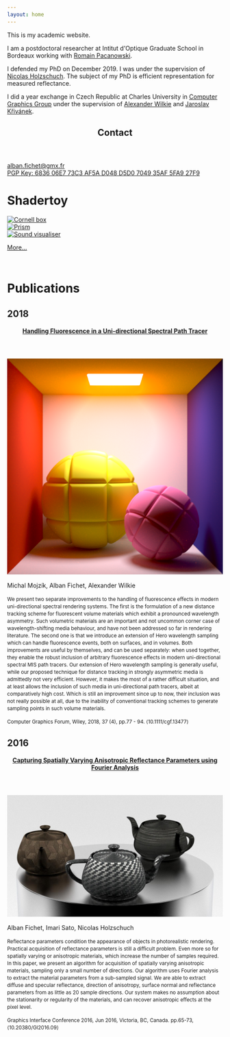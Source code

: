 ```yaml
---
layout: home
---
```


<div class="w3-row">
  <div class="w3-col m7 l7 w3-padding-large">
    <p>
    This is my academic website.
    </p>
    <p>I am a postdoctoral researcher at Intitut d'Optique Graduate School in Bordeaux working with <a href="http://manao.inria.fr/perso/~pac/research.php">Romain Pacanowski</a>.</p>
    <p>
    I defended my PhD on December 2019. I was under the supervision of <a href="https://artis.inria.fr/Members/Nicolas.Holzschuch/">Nicolas Holzschuch</a>. The subject of my PhD is efficient representation for measured reflectance.
    </p>
    <p>
    I did a year exchange in Czech Republic at Charles University in <a href="http://cgg.mff.cuni.cz/">Computer Graphics Group</a> under the supervision of <a href="http://cgg.mff.cuni.cz/~wilkie">Alexander Wilkie</a> and <a href="http://cgg.mff.cuni.cz/~jaroslav">Jaroslav Křivánek</a>. 
    </p>
  </div>
  <div class="w3-col m5 l5">
    <div class="w3-card">
      <header class="w3-container w3-light-grey">
      <h2>Contact</h2>
      </header>
    <div class="w3-container">
      <p><a href="mailto:alban.fichet@inria.fr">alban.fichet@gmx.fr</a><br>
      <a href="/assets/Alban_Fichet_0x5FA927F9_pub.asc">PGP Key: 6836 06E7 73C3 AF5A D048 D5D0 7049 35AF 5FA9 27F9</a></p>
    </div>
    </div>
  </div>
</div>

# Shadertoy

<div class="w3-row-padding">
  <div class="w3-col m4 l4">
    <div class="w3-card">
      <a href="https://www.shadertoy.com/view/WtlSWM"><img src="../images/shadertoy/WtlSWM.jpg" class="w3-image" alt="Cornell box"></a>
    </div>
  </div>
  <div class="w3-col m4 l4">
    <div class="w3-card">
      <a href="https://www.shadertoy.com/view/wlSXz3"><img src="../images/shadertoy/wlSXz3.jpg" class="w3-image" alt="Prism"></a>
    </div>
  </div>
  <div class="w3-col m4 l4">
    <div class="w3-card">
      <a href="https://www.shadertoy.com/view/3ljXDd"><img src="../images/shadertoy/3ljXDd.jpg" class="w3-image" alt="Sound visualiser"></a>
    </div>
  </div>
</div>
<p></p>
<div class="w3-display-container">
<p class="w3-right">
<a href="shadertoy" class="w3-button w3-blue">More...</a>
</p>
</div>
<p><br></p>

# Publications

## 2018

<div class="w3-section">
  <div class="w3-card">
    <header class="w3-container w3-light-grey">
      <h4>
        <a href="https://hal.inria.fr/hal-01818826">
          Handling Fluorescence in a Uni-directional Spectral Path Tracer
        </a>
      </h4>
    </header>
    <div class="w3-row w3-display-container">
      <div class="w3-col m3 l3 w3-padding-small w3-display-right">
        <img src="images/18_teaser_fluo.png" class="w3-round" alt="teaser" />
      </div>
      <div class="w3-col m9 l9 w3-padding-small">
        <p>Michal Mojzík, Alban Fichet, Alexander Wilkie</p>
        <p>
          <small>
            We present two separate improvements to the handling of
            fluorescence effects in modern uni-directional spectral rendering
            systems. The first is the formulation of a new distance tracking
            scheme for fluorescent volume materials which exhibit a pronounced
            wavelength asymmetry. Such volumetric materials are an important and
            not uncommon corner case of wavelength-shifting media behaviour, and
            have not been addressed so far in rendering literature. The second
            one is that we introduce an extension of Hero wavelength sampling
            which can handle fluorescence events, both on surfaces, and in
            volumes. Both improvements are useful by themselves, and can be used
            separately: when used together, they enable the robust inclusion of
            arbitrary fluorescence effects in modern uni-directional spectral
            MIS path tracers. Our extension of Hero wavelength sampling is
            generally useful, while our proposed technique for distance tracking
            in strongly asymmetric media is admittedly not very efficient.
            However, it makes the most of a rather difficult situation, and at
            least allows the inclusion of such media in uni-directional path
            tracers, albeit at comparatively high cost. Which is still an
            improvement since up to now, their inclusion was not really possible
            at all, due to the inability of conventional tracking schemes to
            generate sampling points in such volume materials.
          </small>
        </p>
      </div>
    </div>
    <footer class="w3-container w3-white">
      <p class="card-text">
        <small>
          Computer Graphics Forum, Wiley, 2018, 37 (4), pp.77 - 94.
          ⟨10.1111/cgf.13477⟩
        </small>
      </p>
    </footer>
  </div>
</div>

## 2016

<div class="w3-section">
  <div class="w3-card">
    <header class="w3-container w3-light-grey">
      <h4>
        <a href="https://hal.inria.fr/hal-01302120v2">
          Capturing Spatially Varying Anisotropic Reflectance Parameters using Fourier Analysis
        </a>
      </h4>
    </header>
    <div class="w3-row w3-display-container">
      <div class="w3-col m3 l3 w3-padding-small w3-display-right">
        <img src="images/16_teaser.jpg" class="w3-round" alt="teaser" />
      </div>
      <div class="w3-col m9 l9 w3-padding-small">
        <p>Alban Fichet, Imari Sato, Nicolas Holzschuch</p>
        <p>
          <small>
            Reflectance parameters condition the appearance of objects in photorealistic rendering. Practical acquisition of reflectance parameters is still a difficult problem. Even more so for spatially varying or anisotropic materials, which increase the number of samples required. In this paper, we present an algorithm for acquisition of spatially varying anisotropic materials, sampling only a small number of directions. Our algorithm uses Fourier analysis to extract the material parameters from a sub-sampled signal. We are able to extract diffuse and specular reflectance, direction of anisotropy, surface normal and reflectance parameters from as little as 20 sample directions. Our system makes no assumption about the stationarity or regularity of the materials, and can recover anisotropic effects at the pixel level.
          </small>
        </p>
      </div>
    </div>
    <footer class="w3-container w3-white">
      <p class="card-text">
        <small>
          Graphics Interface Conference 2016, Jun 2016, Victoria, BC, Canada. pp.65-73, ⟨10.20380/GI2016.09⟩
        </small>
      </p>
    </footer>
  </div>
</div>